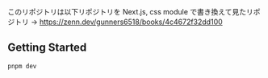 このリポジトリは以下リポジトリを Next.js, css module で書き換えて見たリポジトリ
→ https://zenn.dev/gunners6518/books/4c4672f32dd100

## Getting Started

```bash
pnpm dev
```
